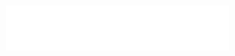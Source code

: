 <div align="center">
		<picture>
		  <img src="test.svg" width="800" height="100">
		</picture>
</div>
<br>
<br>